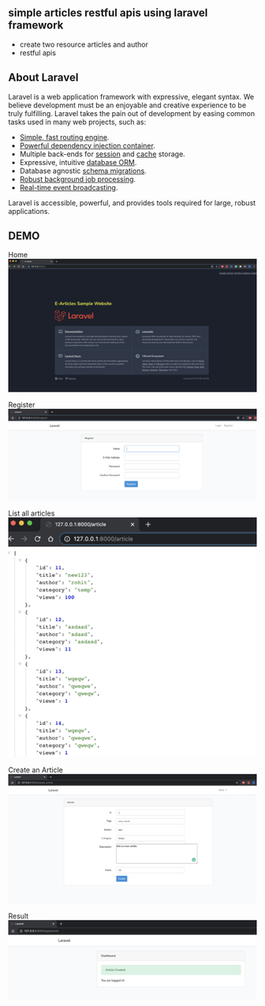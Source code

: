 ## simple articles restful apis using laravel framework

- create two resource articles and author
- restful apis


## About Laravel

Laravel is a web application framework with expressive, elegant syntax. We believe development must be an enjoyable and creative experience to be truly fulfilling. Laravel takes the pain out of development by easing common tasks used in many web projects, such as:

- [Simple, fast routing engine](https://laravel.com/docs/routing).
- [Powerful dependency injection container](https://laravel.com/docs/container).
- Multiple back-ends for [session](https://laravel.com/docs/session) and [cache](https://laravel.com/docs/cache) storage.
- Expressive, intuitive [database ORM](https://laravel.com/docs/eloquent).
- Database agnostic [schema migrations](https://laravel.com/docs/migrations).
- [Robust background job processing](https://laravel.com/docs/queues).
- [Real-time event broadcasting](https://laravel.com/docs/broadcasting).

Laravel is accessible, powerful, and provides tools required for large, robust applications.


## DEMO
Home
![alt text](https://github.com/rohit25s/article-laravel-php-rest/blob/master/images/home.png?raw=true)

Register
![alt text](https://github.com/rohit25s/article-laravel-php-rest/blob/master/images/register.png?raw=true)

List all articles
![alt text](https://github.com/rohit25s/article-laravel-php-rest/blob/master/images/list_articles.png?raw=true)

Create an Article
![alt text](https://github.com/rohit25s/article-laravel-php-rest/blob/master/images/post.png?raw=true)

Result
![alt text](https://github.com/rohit25s/article-laravel-php-rest/blob/master/images/posted.png?raw=true)